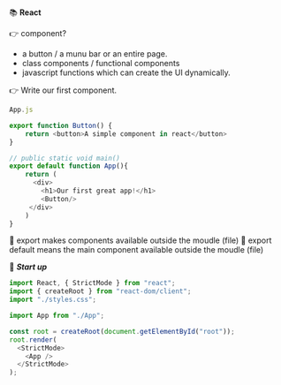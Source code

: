 :books: **React**  

:point_right: component?
- a button / a munu bar or an entire page.
- class components / functional components
- javascript functions which can create the UI dynamically.

:point_right: Write our first component.
```ts
App.js

export function Button() {
    return <button>A simple component in react</button>
}

// public static void main()
export default function App(){
    return (
      <div>
        <h1>Our first great app!</h1>
        <Button/>
     </div>
    )
}
```

:bell: export makes components available outside the moudle (file)
:bell: export default means the main component available outside the moudle (file)  
  
:beginner: _**Start up**_
```ts
import React, { StrictMode } from "react";
import { createRoot } from "react-dom/client";
import "./styles.css";

import App from "./App";

const root = createRoot(document.getElementById("root"));
root.render(
  <StrictMode>
    <App />
  </StrictMode>
);
```
  

